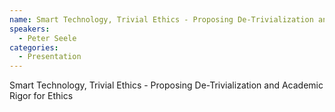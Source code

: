 ```yaml
--- 
name: Smart Technology, Trivial Ethics - Proposing De-Trivialization and Academic Rigor for Ethics 
speakers: 
  - Peter Seele
categories:
  - Presentation
---
```


Smart Technology, Trivial Ethics - Proposing De-Trivialization and Academic Rigor for Ethics